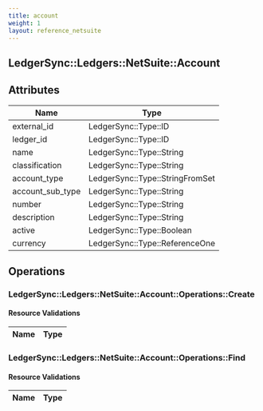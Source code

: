 ```yaml
---
title: account
weight: 1
layout: reference_netsuite
---
```


## LedgerSync::Ledgers::NetSuite::Account

## Attributes

| Name | Type |
| ---- | ---- |
| external_id | LedgerSync::Type::ID |
| ledger_id | LedgerSync::Type::ID |
| name | LedgerSync::Type::String |
| classification | LedgerSync::Type::String |
| account_type | LedgerSync::Type::StringFromSet |
| account_sub_type | LedgerSync::Type::String |
| number | LedgerSync::Type::String |
| description | LedgerSync::Type::String |
| active | LedgerSync::Type::Boolean |
| currency | LedgerSync::Type::ReferenceOne |


## Operations

### LedgerSync::Ledgers::NetSuite::Account::Operations::Create

#### Resource Validations

| Name | Type |
| ---- | ---- |
### LedgerSync::Ledgers::NetSuite::Account::Operations::Find

#### Resource Validations

| Name | Type |
| ---- | ---- |
